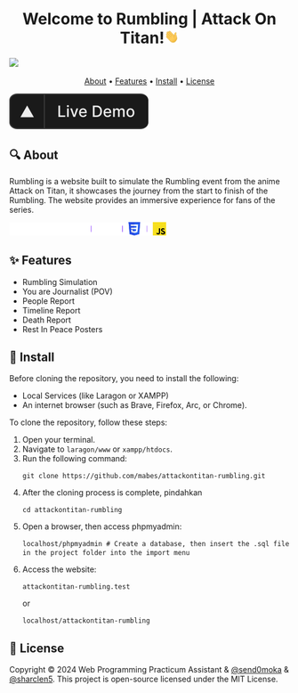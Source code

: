 <h1 align="center">Welcome to Rumbling | Attack On Titan!<img src="https://raw.githubusercontent.com/send0moka/send0moka/main/wave.gif" width="26"></h1>

[![](assets/images/demo.gif)](https://attackontitan-rumbling.ecom22a.com/)

<p align="center">
  <a href="#about">About</a> •
  <a href="#features">Features</a> •
  <a href="#install">Install</a> •
  <a href="#license">License</a>
</p>

[![](https://raw.githubusercontent.com/amertadev/analista101/main/public/assets/demo-button.svg)](https://attackontitan-rumbling.ecom22a.com/)

<h2 id="about">🔍 About</h2>

Rumbling is a website built to simulate the Rumbling event from the anime Attack on Titan, it showcases the journey from the start to finish of the Rumbling. The website provides an immersive experience for fans of the series.

<img src="assets/images/tech.svg" height="24">

<h2 id="features">✨ Features</h2>

- Rumbling Simulation
- You are Journalist (POV)
- People Report
- Timeline Report
- Death Report
- Rest In Peace Posters

<h2 id="install">🔌 Install</h2>

Before cloning the repository, you need to install the following:

- Local Services (like Laragon or XAMPP)
- An internet browser (such as Brave, Firefox, Arc, or Chrome).

To clone the repository, follow these steps:

1. Open your terminal.
2. Navigate to ```laragon/www``` or ```xampp/htdocs```.
3. Run the following command:
   ```
   git clone https://github.com/mabes/attackontitan-rumbling.git
   ```
4. After the cloning process is complete, pindahkan
   ```
   cd attackontitan-rumbling
   ```
5. Open a browser, then access phpmyadmin:
   ```
   localhost/phpmyadmin # Create a database, then insert the .sql file in the project folder into the import menu
   ```
6. Access the website:
   ```
   attackontitan-rumbling.test
   ```
   or
   ```
   localhost/attackontitan-rumbling
   ```
   
<h2 id="license">🔰 License</h2>

Copyright © 2024 Web Programming Practicum Assistant & [@send0moka](https://github.com/send0moka/) & [@sharclen5](https://github.com/sharclen5/). This project is open-source licensed under the MIT License.
